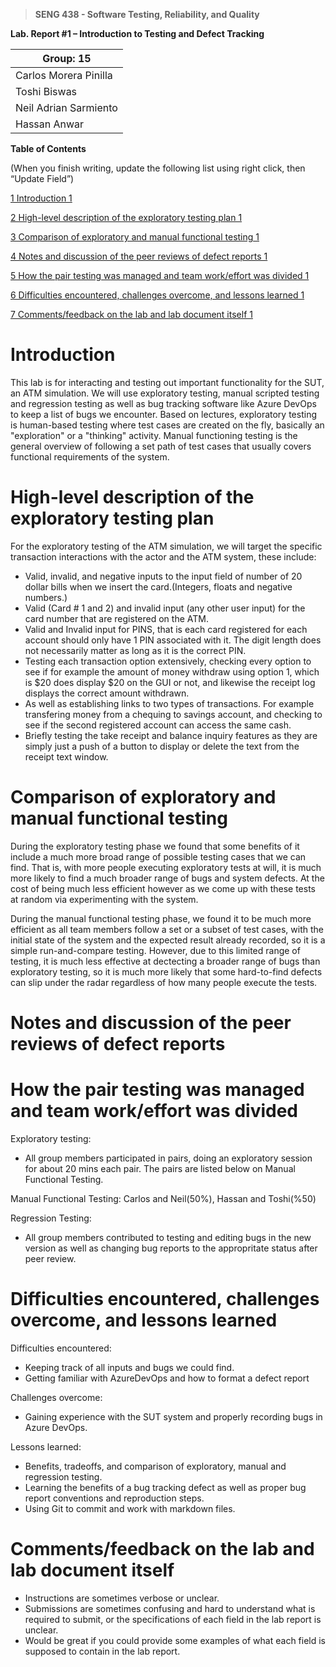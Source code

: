 >   **SENG 438 - Software Testing, Reliability, and Quality**

**Lab. Report \#1 – Introduction to Testing and Defect Tracking**

| Group: 15      |
|-----------------|
| Carlos Morera Pinilla                |   
| Toshi Biswas             |   
| Neil Adrian Sarmiento              |   
| Hassan Anwar                |   


**Table of Contents**

(When you finish writing, update the following list using right click, then
“Update Field”)

[1 Introduction	1](#_Toc439194677)

[2 High-level description of the exploratory testing plan	1](#_Toc439194678)

[3 Comparison of exploratory and manual functional testing	1](#_Toc439194679)

[4 Notes and discussion of the peer reviews of defect reports	1](#_Toc439194680)

[5 How the pair testing was managed and team work/effort was
divided	1](#_Toc439194681)

[6 Difficulties encountered, challenges overcome, and lessons
learned	1](#_Toc439194682)

[7 Comments/feedback on the lab and lab document itself	1](#_Toc439194683)

# Introduction

This lab is for interacting and testing out important functionality for the SUT, an ATM simulation. We will use exploratory testing, manual scripted testing and regression testing as well as bug tracking software like Azure DevOps to keep a list of bugs we encounter. Based on lectures, exploratory testing is human-based testing where test cases are created on the fly, basically an "exploration" or a "thinking" activity. Manual functioning testing is the general overview of following a set path of test cases that usually covers functional requirements of the system.

# High-level description of the exploratory testing plan

For the exploratory testing of the ATM simulation, we will target the specific transaction interactions with the actor and the ATM system, these include:
-   Valid, invalid, and negative inputs to the input field of number of 20 dollar bills when we insert the card.(Integers, floats and negative numbers.)
-   Valid (Card # 1 and 2) and invalid input (any other user input) for the card number that are registered on the ATM.
-   Valid and Invalid input for PINS, that is each card registered for each account should only have 1 PIN associated with it. The digit
length does not necessarily matter as long as it is the correct PIN.
-   Testing each transaction option extensively, checking every option to see if for example the amount of money withdraw using option 1, which is $20 does display $20 on the GUI or not, and likewise the receipt log displays the correct amount withdrawn.
-   As well as establishing links to two types of transactions. For example transfering money from a chequing to savings account, and checking to see if the second registered account can access the same cash.
-   Briefly testing the take receipt and balance inquiry features as they are simply just a push of a button to display or delete the text from the receipt text window.

# Comparison of exploratory and manual functional testing

During the exploratory testing phase we found that some benefits of it include a much more broad range of possible testing cases that we can find. That is, with more people executing exploratory tests at will, it is much more likely to find a much broader range of bugs and system defects. At the cost of being much less efficient however as we come up with these tests at random via experimenting with the system.

During the manual functional testing phase, we found it to be much more efficient as all team members follow a set or a subset of test cases, with the initial state of the system and the expected result already recorded, so it is a simple run-and-compare testing. However, due to this limited range of testing, it is much less effective at dectecting a broader range of bugs than exploratory testing, so it is much more likely that some hard-to-find defects can slip under the radar regardless of how many people execute the tests.
# Notes and discussion of the peer reviews of defect reports



# How the pair testing was managed and team work/effort was divided 

Exploratory testing: 
-   All group members participated in pairs, doing an exploratory    session for about 20 mins each pair. The pairs are listed below on Manual Functional Testing.

Manual Functional Testing: Carlos and Neil(50%), Hassan and Toshi(%50)

Regression Testing: 
-   All group members contributed to testing and editing bugs in the new version as well as changing bug reports to the appropritate status after peer review.

# Difficulties encountered, challenges overcome, and lessons learned

Difficulties encountered:
-   Keeping track of all inputs and bugs we could find.
-   Getting familiar with AzureDevOps and how to format a defect report

Challenges overcome:
-   Gaining experience with the SUT system and properly recording bugs in Azure DevOps.

Lessons learned:
-   Benefits, tradeoffs, and comparison of exploratory, manual and regression testing.
-   Learning the benefits of a bug tracking defect as well as proper bug report conventions and reproduction steps.
-   Using Git to commit and work with markdown files.

# Comments/feedback on the lab and lab document itself

-   Instructions are sometimes verbose or unclear.
-   Submissions are sometimes confusing and hard to understand what is required to submit, or the specifications of each field in the lab report is unclear.
-   Would be great if you could provide some examples of what each field is supposed to contain in the lab report.
